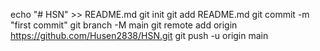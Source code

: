echo "# HSN" >> README.md
git init
git add README.md
git commit -m "first commit"
git branch -M main
git remote add origin https://github.com/Husen2838/HSN.git
git push -u origin main

